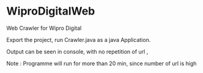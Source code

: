 # WiproDigitalWeb
Web Crawler for Wipro Digital



Export the project, run Crawler.java as a java Application.

Output can be seen in console, with no repetition of url ,

Note : Programme will run for more than 20 min, since number of url is high


